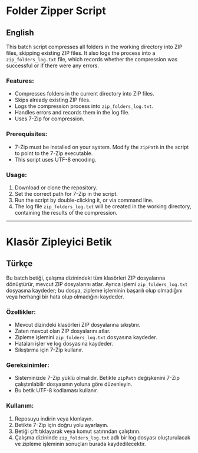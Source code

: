 # Folder Zipper Script

## English

This batch script compresses all folders in the working directory into ZIP files, skipping existing ZIP files. It also logs the process into a `zip_folders_log.txt` file, which records whether the compression was successful or if there were any errors.

### Features:
- Compresses folders in the current directory into ZIP files.
- Skips already existing ZIP files.
- Logs the compression process into `zip_folders_log.txt`.
- Handles errors and records them in the log file.
- Uses 7-Zip for compression.

### Prerequisites:
- 7-Zip must be installed on your system. Modify the `zipPath` in the script to point to the 7-Zip executable.
- This script uses UTF-8 encoding.

### Usage:
1. Download or clone the repository.
2. Set the correct path for 7-Zip in the script.
3. Run the script by double-clicking it, or via command line.
4. The log file `zip_folders_log.txt` will be created in the working directory, containing the results of the compression.

----------------------------

# Klasör Zipleyici Betik

## Türkçe

Bu batch betiği, çalışma dizinindeki tüm klasörleri ZIP dosyalarına dönüştürür, mevcut ZIP dosyalarını atlar. Ayrıca işlemi `zip_folders_log.txt` dosyasına kaydeder; bu dosya, zipleme işleminin başarılı olup olmadığını veya herhangi bir hata olup olmadığını kaydeder.

### Özellikler:
- Mevcut dizindeki klasörleri ZIP dosyalarına sıkıştırır.
- Zaten mevcut olan ZIP dosyalarını atlar.
- Zipleme işlemini `zip_folders_log.txt` dosyasına kaydeder.
- Hataları işler ve log dosyasına kaydeder.
- Sıkıştırma için 7-Zip kullanır.

### Gereksinimler:
- Sisteminizde 7-Zip yüklü olmalıdır. Betikte `zipPath` değişkenini 7-Zip çalıştırılabilir dosyasının yoluna göre düzenleyin.
- Bu betik UTF-8 kodlaması kullanır.

### Kullanım:
1. Reposuyu indirin veya klonlayın.
2. Betikte 7-Zip için doğru yolu ayarlayın.
3. Betiği çift tıklayarak veya komut satırından çalıştırın.
4. Çalışma dizininde `zip_folders_log.txt` adlı bir log dosyası oluşturulacak ve zipleme işleminin sonuçları burada kaydedilecektir.
